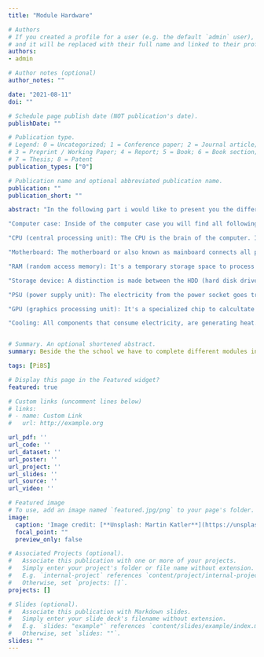 ```yaml
---
title: "Module Hardware"

# Authors
# If you created a profile for a user (e.g. the default `admin` user), write the username (folder name) here 
# and it will be replaced with their full name and linked to their profile.
authors:
- admin

# Author notes (optional)
author_notes: ""

date: "2021-08-11"
doi: ""

# Schedule page publish date (NOT publication's date).
publishDate: ""

# Publication type.
# Legend: 0 = Uncategorized; 1 = Conference paper; 2 = Journal article;
# 3 = Preprint / Working Paper; 4 = Report; 5 = Book; 6 = Book section;
# 7 = Thesis; 8 = Patent
publication_types: ["0"]

# Publication name and optional abbreviated publication name.
publication: ""
publication_short: ""

abstract: "In the following part i would like to present you the different components, which are inside of a PC, server or a notebook."

"Computer case: Inside of the computer case you will find all following components of a Computer. The main idea is to protect the interior. It also contributes to a visual aspect of the computer."

"CPU (central processing unit): The CPU is the brain of the computer. It does the logical calculations, processes data and passes informations to the other parts."

"Motherboard: The motherboard or also known as mainboard connects all parts to each other and enables communication between each other components."

"RAM (random access memory): It's a temporary storage space to process data fast. The RAM is located nearby the CPU, to keep the latency as low as possible."

"Storage device: A distinction is made between the HDD (hard disk drives) and the SSD (solid state drives). The HDD is working mechanical like a music turntable, while the SSD is flash-storage. Both of them store data persistently."

"PSU (power supply unit): The electricity from the power socket goes truth the PSU and is distributed to the various components."

"GPU (graphics processing unit): It's a specialized chip to calcultate all graphic outputs fast. A CPU can theoretically do the same, but it takes much longer than the GPU."

"Cooling: All components that consume electricity, are generating heat. Because of this reason, you need a cooling unit to prevent damages on the different modules."


# Summary. An optional shortened abstract.
summary: Beside the the school we have to complete different modules in our company. The first topic is all about Hardware.

tags: [PiBS]

# Display this page in the Featured widget?
featured: true

# Custom links (uncomment lines below)
# links:
# - name: Custom Link
#   url: http://example.org

url_pdf: ''
url_code: ''
url_dataset: ''
url_poster: ''
url_project: ''
url_slides: ''
url_source: ''
url_video: ''

# Featured image
# To use, add an image named `featured.jpg/png` to your page's folder. 
image:
  caption: 'Image credit: [**Unsplash: Martin Katler**](https://unsplash.com/photos/7wCxlBfGMdk)'
  focal_point: ""
  preview_only: false

# Associated Projects (optional).
#   Associate this publication with one or more of your projects.
#   Simply enter your project's folder or file name without extension.
#   E.g. `internal-project` references `content/project/internal-project/index.md`.
#   Otherwise, set `projects: []`.
projects: []

# Slides (optional).
#   Associate this publication with Markdown slides.
#   Simply enter your slide deck's filename without extension.
#   E.g. `slides: "example"` references `content/slides/example/index.md`.
#   Otherwise, set `slides: ""`.
slides: ""
---
```


